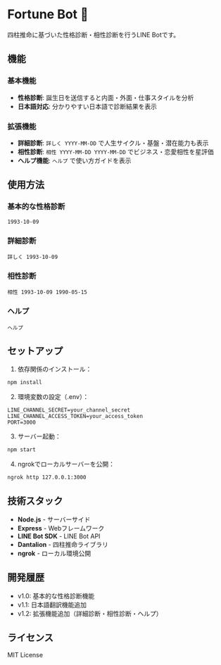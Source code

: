 # Fortune Bot 🔮

四柱推命に基づいた性格診断・相性診断を行うLINE Botです。

## 機能

### 基本機能
- **性格診断**: 誕生日を送信すると内面・外面・仕事スタイルを分析
- **日本語対応**: 分かりやすい日本語で診断結果を表示

### 拡張機能
- **詳細診断**: `詳しく YYYY-MM-DD` で人生サイクル・基盤・潜在能力も表示
- **相性診断**: `相性 YYYY-MM-DD YYYY-MM-DD` でビジネス・恋愛相性を星評価
- **ヘルプ機能**: `ヘルプ` で使い方ガイドを表示

## 使用方法

### 基本的な性格診断
```
1993-10-09
```

### 詳細診断
```
詳しく 1993-10-09
```

### 相性診断
```
相性 1993-10-09 1990-05-15
```

### ヘルプ
```
ヘルプ
```

## セットアップ

1. 依存関係のインストール：
```bash
npm install
```

2. 環境変数の設定（.env）：
```
LINE_CHANNEL_SECRET=your_channel_secret
LINE_CHANNEL_ACCESS_TOKEN=your_access_token
PORT=3000
```

3. サーバー起動：
```bash
npm start
```

4. ngrokでローカルサーバーを公開：
```bash
ngrok http 127.0.0.1:3000
```

## 技術スタック

- **Node.js** - サーバーサイド
- **Express** - Webフレームワーク
- **LINE Bot SDK** - LINE Bot API
- **Dantalion** - 四柱推命ライブラリ
- **ngrok** - ローカル環境公開

## 開発履歴

- v1.0: 基本的な性格診断機能
- v1.1: 日本語翻訳機能追加
- v1.2: 拡張機能追加（詳細診断・相性診断・ヘルプ）

## ライセンス

MIT License